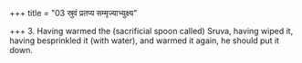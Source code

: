 +++
title = "03 स्रुवं प्रतप्य सम्मृज्याभ्युक्ष्य"

+++
3. Having warmed the (sacrificial spoon called) Sruva, having wiped it, having besprinkled it (with water), and warmed it again, he should put it down.
